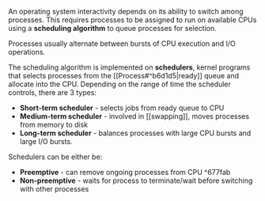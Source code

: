 An operating system interactivity depends on its ability to switch among processes. This requires processes to be assigned to run on available CPUs using a **scheduling algorithm** to queue processes for selection.

Processes usually alternate between bursts of CPU execution and I/O operations.

The scheduling algorithm is implemented on **schedulers**, kernel programs that selects processes from the [[Process#^b6d1d5|ready]] queue and allocate into the CPU. Depending on the range of time the scheduler controls, there are 3 types:
- **Short-term scheduler** - selects jobs from ready queue to CPU
- **Medium-term scheduler** - involved in [[swapping]], moves processes from memory to disk
- **Long-term scheduler** - balances processes with large CPU bursts and large I/O bursts.

Schedulers can be either be:
- **Preemptive** - can remove ongoing processes from CPU ^677fab
- **Non-preemptive** - waits for process to terminate/wait before switching with other processes

